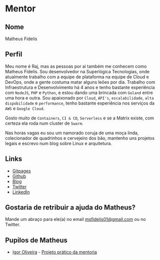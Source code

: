 # Mentor

## Nome

Matheus Fidelis

## Perfil

Meu nome é Raj, mas as pessoas por ai também me conhecem como Matheus Fidelis. 
Sou desenvolvedor na Superlógica Tecnologias, onde atualmente trabalho com a equipe de plataforma na equipe de Cloud e DevOps, onde a gente costuma matar alguns leões por dia.
Trabalho com Infraestrutura e Desenvolvimento há 4 anos e tenho bastante experiência com `NodeJS`, `PHP` e `Python`, e estou dando uma brincada com `Goland` entre uma hora e outra. 
Sou apaixonado por `Cloud`, `API's`, `escalabilidade`, `alta dispobilidade` e `performance`, tenho bastante experiência nos serviços da `AWS` e `Google Cloud`.

Gosto muito de `Containers`, `CI & CD`, `Serverless` e se a Matrix existe, com certeza ela roda num cluster de `Swarm`. 

Nas horas vagas eu sou um namorado coruja de uma moça linda, colecionador de quadrinhos e cervejeiro dos bão, mantenho uns projetos legais e escrevo num blog sobre Linux e arquitetura. 

## Links

* [Gitpages](http://msfidelis.github.io/)
* [Github](https://github.com/msfidelis)
* [Blog](http://nanoshots.com.br)
* [Twitter](https://twitter.com/fidelissauro)
* [LinkedIn](https://br.linkedin.com/in/msfidelis)

## Gostaria de retribuir a ajuda do Matheus?

Mande um abraço para ele(a) no email msfidelis01@gmail.com ou no Twitter.

## Pupilos de Matheus

- [Igor Oliveira](/profiles/pupils/profiles/IgoOliveira.md) - [Projeto prático da mentoria](https://github.com/devigor/mentoria-devops)

